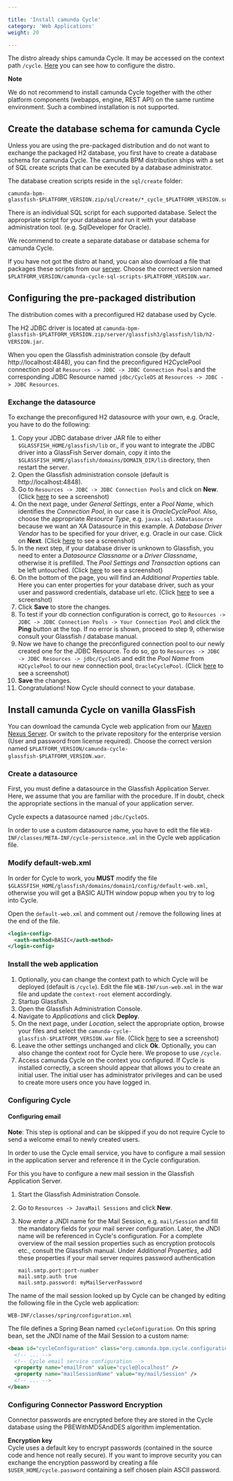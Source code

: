 ```yaml
---

title: 'Install camunda Cycle'
category: 'Web Applications'
weight: 20

---
```


The distro already ships camunda Cycle. It may be accessed on the context path `/cycle`. [Here](ref:#web-applications-install-camunda-cycle-configuring-the-pre-packaged-distribution) you can see how to configure the distro.</br>

<div class="alert alert-warning">
  <p><strong>Note</strong></p>
  <p>We do not recommend to install camunda Cycle together with the other platform components (webapps, engine, REST API) on the same runtime environment. Such a combined installation is not supported.</p>
</div>


## Create the database schema for camunda Cycle

Unless you are using the pre-packaged distribution and do not want to exchange the packaged H2 database, you first have to create a database schema for camunda Cycle.
The camunda BPM distribution ships with a set of SQL create scripts that can be executed by a database administrator.

The database creation scripts reside in the `sql/create` folder:

```
camunda-bpm-glassfish-$PLATFORM_VERSION.zip/sql/create/*_cycle_$PLATFORM_VERSION.sql
```

There is an individual SQL script for each supported database. Select the appropriate script for your database and run it with your database administration tool. (e.g. SqlDeveloper for Oracle).

We recommend to create a separate database or database schema for camunda Cycle.

<div class="alert alert-info">
  If you have not got the distro at hand, you can also download a file that packages these
  scripts from our <a href="https://app.camunda.com/nexus/content/groups/public/org/camunda/bpm/cycle/camunda-cycle-sql-scripts/">server</a>.
  Choose the correct version named <code>$PLATFORM_VERSION/camunda-cycle-sql-scripts-$PLATFORM_VERSION.war</code>.
</div>


## Configuring the pre-packaged distribution

The distribution comes with a preconfigured H2 database used by Cycle.

The H2 JDBC driver is located at `camunda-bpm-glassfish-$PLATFORM_VERSION.zip/server/glassfish3/glassfish/lib/h2-VERSION.jar`.

When you open the Glassfish administration console (by default http://localhost:4848), you can find the preconfigured H2CyclePool connection pool at
`Resources -> JDBC -> JDBC Connection Pools` 
and the corresponding JDBC Resource named `jdbc/CycleDS` at `Resources -> JDBC -> JDBC Resources`.

### Exchange the datasource

To exchange the preconfigured H2 datasource with your own, e.g. Oracle, you have to do the following:

1. Copy your JDBC database driver JAR file to either `$GLASSFISH_HOME/glassfish/lib` or., if you want to integrate the JDBC driver into a GlassFish Server domain,
   copy it into the `$GLASSFISH_HOME/glassfish/domains/DOMAIN_DIR/lib` directory, then restart the server.
2. Open the Glassfish administration console (default is http://localhost:4848).
3. Go to `Resources -> JDBC -> JDBC Connection Pools` and click on **New**. (Click [here](assets/img/jdbc_connection_pools.png) to see a screenshot)
4. On the next page, under *General Settings*, enter a *Pool Name*, which identifies the *Connection Pool*, in our case it is *OracleCyclePool*.
   Also, choose the appropriate *Resource Type*, e.g. `javax.sql.XADatasource` because we want an XA Datasource in this example.
   A *Database Driver Vendor* has to be specified for your driver, e.g. Oracle in our case. Click on **Next**. (Click [here](assets/img/jdbc_new_pool_step_1.png) to see a screenshot)
5. In the next step, if your database driver is unknown to Glassfish, you need to enter a *Datasource Classname* or a *Driver Classname*, otherwise it is prefilled. The *Pool Settings and Transaction* options can be left untouched. (Click [here](assets/img/jdbc_new_pool_step_2_1.png) to see a screenshot)
6. On the bottom of the page, you will find an *Additional Properties* table.
   Here you can enter properties for your database driver, such as your user and password credentials, database url etc. (Click [here](assets/img/jdbc_new_pool_step_2_2.png) to see a screenshot)
7. Click **Save** to store the changes.
8. To test if your db connection configuration is correct, go to `Resources -> JDBC -> JDBC Connection Pools -> Your Connection Pool` and click the **Ping** button at the top.
   If no error is shown, proceed to step 9, otherwise consult your Glassfish / database manual.
9. Now we have to change the preconfigured connection pool to our newly created one for the JDBC Resource. To do so, go to `Resources -> JDBC -> JDBC Resources -> jdbc/CycleDS`
   and edit the *Pool Name* from `H2CyclePool` to our new connection pool, `OracleCyclePool`. (Click [here](assets/img/jdbc_edit_resource.png) to see a screenshot)
10. **Save** the changes.
11. Congratulations! Now Cycle should connect to your database.


## Install camunda Cycle on vanilla GlassFish

You can download the camunda Cycle web application from our [Maven Nexus Server](https://app.camunda.com/nexus/content/groups/public/org/camunda/bpm/cycle/camunda-cycle-glassfish/).
Or switch to the private repository for the enterprise version (User and password from license required).
Choose the correct version named `$PLATFORM_VERSION/camunda-cycle-glassfish-$PLATFORM_VERSION.war`.

### Create a datasource

First, you must define a datasource in the Glassfish Application Server. Here, we assume that you are familiar with the procedure.
If in doubt, check the appropriate sections in the manual of your application server.

Cycle expects a datasource named `jdbc/CycleDS`.

In order to use a custom datasource name, you have to edit the file `WEB-INF/classes/META-INF/cycle-persistence.xml` in the Cycle web application file.

### Modify default-web.xml

<div class="alert alert-info">
    In order for Cycle to work, you <strong>MUST</strong> modify the file <code>$GLASSFISH_HOME/glassfish/domains/domain1/config/default-web.xml</code>,
    otherwise you will get a BASIC AUTH window popup when you try to log into Cycle.
</div>

Open the `default-web.xml` and comment out / remove the following lines at the end of the file.

```xml
<login-config>
  <auth-method>BASIC</auth-method>
</login-config>
```

### Install the web application

1. Optionally, you can change the context path to which Cycle will be deployed (default is `/cycle`).
   Edit the file `WEB-INF/sun-web.xml` in the war file and update the `context-root` element accordingly.
2. Startup Glassfish.
3. Open the Glassfish Administration Console.
4. Navigate to *Applications* and click **Deploy**.
5. On the next page, under *Location*, select the appropriate option, browse your files and select the `camunda-cycle-glassfish-$PLATFORM_VERSION.war` file.
   (Click [here](assets/img/deploy_app.png) to see a screenshot)
6. Leave the other settings unchanged and click **Ok**. Optionally, you can also change the context root for Cycle here. We propose to use `/cycle`.
7. Access camunda Cycle on the context you configured. If Cycle is installed correctly, a screen should appear that allows you to create an initial user.
   The initial user has administrator privileges and can be used to create more users once you have logged in.

### Configuring Cycle ###
#### Configuring email ####

**Note**: This step is optional and can be skipped if you do not require Cycle to send a welcome email to newly created users.

In order to use the Cycle email service, you have to configure a mail session in the application server and reference it in the Cycle configuration.

For this you have to configure a new mail session in the Glassfish Application Server.

1.  Start the Glassfish Administration Console.
2.  Go to `Resources -> JavaMail Sessions` and click **New**.
3.  Now enter a JNDI name for the Mail Session, e.g. `mail/Session` and fill the mandatory fields for your mail server configuration. Later, the JNDI name will be referenced in Cycle's configuration.
    For a complete overview of the mail session properties such as encryption protocols etc., consult the Glassfish manual.
    Under *Additional Properties*, add these properties if your mail server requires password authentication

    ```
    mail.smtp.port:port-number
    mail.smtp.auth true
    mail.smtp.password: myMailServerPassword
    ```

The name of the mail session looked up by Cycle can be changed by editing the following file in the Cycle web application:

```
WEB-INF/classes/spring/configuration.xml
```

The file defines a Spring Bean named `cycleConfiguration`. On this spring bean, set the JNDI name of the Mail Session to a custom name:

```xml
<bean id="cycleConfiguration" class="org.camunda.bpm.cycle.configuration.CycleConfiguration">
  <!-- ... -->
  <!-- Cycle email service configuration -->
  <property name="emailFrom" value="cycle@localhost" />
  <property name="mailSessionName" value="my/mail/Session" />
  <!-- ... -->
</bean>
```

### Configuring Connector Password Encryption

Connector passwords are encrypted before they are stored in the Cycle database using the PBEWithMD5AndDES algorithm implementation.
<div class="alert alert-info">
  <strong>Encryption key</strong>
  <br/>
  Cycle uses a default key to encrypt passwords (contained in the source code and hence not really secure).
  If you want to improve security you can exchange the encryption password by creating a file <code>$USER_HOME/cycle.password</code>
  containing a self chosen plain ASCII password.
</div>
